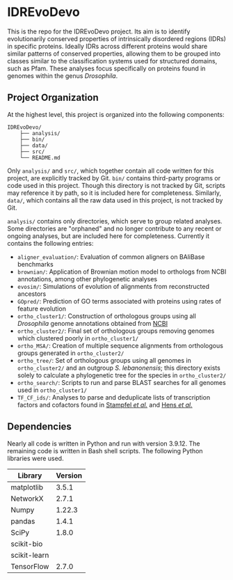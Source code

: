 # IDREvoDevo

This is the repo for the IDREvoDevo project. Its aim is to identify evolutionarily conserved properties of intrinsically disordered regions (IDRs) in specific proteins. Ideally IDRs across different proteins would share similar patterns of conserved properties, allowing them to be grouped into classes similar to the classification systems used for structured domains, such as Pfam. These analyses focus specifically on proteins found in genomes within the genus *Drosophila*.

## Project Organization

At the highest level, this project is organized into the following components:

```
IDREvoDevo/
	├── analysis/
	├── bin/
	├── data/
	├── src/
	└── README.md
```

Only `analysis/` and `src/`, which together contain all code written for this project, are explicitly tracked by Git. `bin/` contains third-party programs or code used in this project. Though this directory is not tracked by Git, scripts may reference it by path, so it is included here for completeness. Similarly, `data/`, which contains all the raw data used in this project, is not tracked by Git.

`analysis/` contains only directories, which serve to group related analyses. Some directories are "orphaned" and no longer contribute to any recent or ongoing analyses, but are included here for completeness. Currently it contains the following entries:
- `aligner_evaluation/`: Evaluation of common aligners on BAliBase benchmarks
- `brownian/`: Application of Brownian motion model to orthologs from NCBI annotations, among other phylogenetic analyses
- `evosim/`: Simulations of evolution of alignments from reconstructed ancestors
- `GOpred/`: Prediction of GO terms associated with proteins using rates of feature evolution
- `ortho_cluster1/`: Construction of orthologous groups using all *Drosophila* genome annotations obtained from [NCBI](https://www.ncbi.nlm.nih.gov/genome/annotation_euk/all/)
- `ortho_cluster2/`: Final set of orthologous groups removing genomes which clustered poorly in `ortho_cluster1/`
- `ortho_MSA/`: Creation of multiple sequence alignments from orthologous groups generated in `ortho_cluster2/`
- `ortho_tree/`: Set of orthologous groups using all genomes in `ortho_cluster2/` and an outgroup *S. lebanonensis*; this directory exists solely to calculate a phylogenetic tree for the species in `ortho_cluster2/`
- `ortho_search/`: Scripts to run and parse BLAST searches for all genomes used in `ortho_cluster1/`
- `TF_CF_ids/`: Analyses to parse and deduplicate lists of transcription factors and cofactors found in [Stampfel *et al.*](https://pubmed.ncbi.nlm.nih.gov/26550828/) and [Hens *et al.*](https://www.ncbi.nlm.nih.gov/pmc/articles/PMC3929264/)

## Dependencies
Nearly all code is written in Python and run with version 3.9.12. The remaining code is written in Bash shell scripts. The following Python libraries were used.

|Library|Version|
|---|---|
|matplotlib|3.5.1|
|NetworkX|2.7.1|
|Numpy|1.22.3|
|pandas|1.4.1|
|SciPy|1.8.0|
|scikit-bio|
|scikit-learn|
|TensorFlow|2.7.0|
